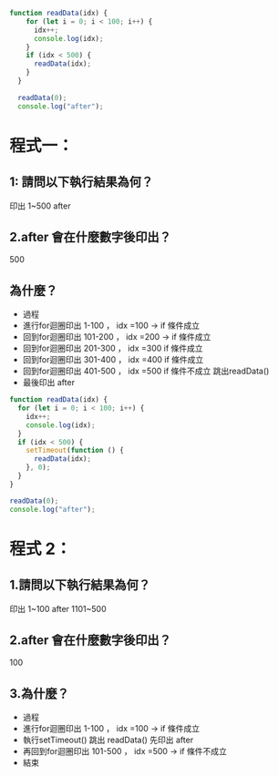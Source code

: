 ```js
function readData(idx) {
    for (let i = 0; i < 100; i++) {
      idx++;
      console.log(idx);
    }
    if (idx < 500) {
      readData(idx);
    }
  }
  
  readData(0);
  console.log("after");
```

# 程式一：

## 1: 請問以下執行結果為何？ 
印出 1~500 after
## 2.after 會在什麼數字後印出？ 
500 
## 為什麼？
- 過程
- 進行for迴圈印出 1-100 ， idx =100  -> if 條件成立
- 回到for迴圈印出 101-200 ， idx =200  -> if 條件成立
- 回到for迴圈印出 201-300 ， idx =300 if 條件成立
- 回到for迴圈印出 301-400 ， idx =400 if 條件成立
- 回到for迴圈印出 401-500 ， idx =500 if 條件不成立 跳出readData()
- 最後印出 after

```js
function readData(idx) {
  for (let i = 0; i < 100; i++) {
    idx++;
    console.log(idx);
  }
  if (idx < 500) {
    setTimeout(function () {
      readData(idx);
    }, 0);
  }
}

readData(0);
console.log("after");
```
# 程式 2：
## 1.請問以下執行結果為何？
印出 1~100 after 1101~500
## 2.after 會在什麼數字後印出？ 
100
## 3.為什麼？
- 過程
- 進行for迴圈印出 1-100 ， idx =100  -> if 條件成立
- 執行setTimeout() 跳出 readData() 先印出 after
- 再回到for迴圈印出 101-500 ， idx =500  -> if 條件不成立
- 結束